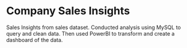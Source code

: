 # Company Sales Insights 
Sales Insights from sales dataset. Conducted analysis using MySQL to query and clean data. Then used PowerBI to transform and create a dashboard of the data.
